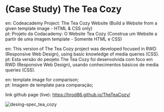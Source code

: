 # (Case Study) The Tea Cozy
en: Codeacademy Project: The Tea Cozy Website (Build a Website from a given template image - HTML &amp; CSS only)       
pt: Projeto da Codacademy: O Website Tea Cozy (Construa um Website a partir de uma imagem template - Somente HTML e CSS)

en: This version of The Tea Cozy project was developed focused in RWD (Responsive Web Design), using basic knowledge of media queries (CSS).      
pt: Esta versão do peojeto The Tea Cozy foi desenvolvida com foco em RWD (Responsive Web Design), usando conhecimentos básicos de media queries (CSS). 

en: template image for comparison;                                          
pt: Imagem de template para comparação;                               

link github page (live): https://hrod86.github.io/TheTeaCozy/                                     


![desing-spec_tea_cozy](https://github.com/HRod86/TheTeaCozy/assets/119082360/718801d4-acc4-4986-8a2f-670f422bf56e)
